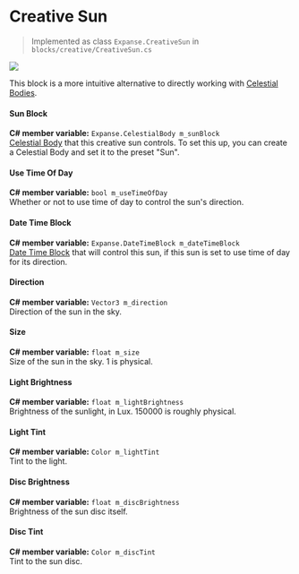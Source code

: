 # Creative Sun

> Implemented as class `Expanse.CreativeSun` in `blocks/creative/CreativeSun.cs`

<div class="img-block">
    <div class="img-row">
        <div class="img-col"><img src="img/celestial_bodies/sun.jpg"/></div>
    </div>
</div>

This block is a more intuitive alternative to directly working with [Celestial Bodies](editor/blocks/celestial_body_block.md).

#### Sun Block
**C# member variable:** `Expanse.CelestialBody m_sunBlock` \
[Celestial Body](editor/blocks/celestial_body_block.md) that this creative sun controls. To set this up, you can create a Celestial Body and set it to the preset "Sun".

#### Use Time Of Day
**C# member variable:** `bool m_useTimeOfDay` \
Whether or not to use time of day to control the sun's direction.

#### Date Time Block
**C# member variable:** `Expanse.DateTimeBlock m_dateTimeBlock` \
[Date Time Block](editor/blocks/date_time_block.md) that will control this sun, if this sun is set to use time of day for its direction.

#### Direction
**C# member variable:** `Vector3 m_direction` \
Direction of the sun in the sky.

#### Size
**C# member variable:** `float m_size` \
Size of the sun in the sky. 1 is physical.

#### Light Brightness
**C# member variable:** `float m_lightBrightness` \
Brightness of the sunlight, in Lux. 150000 is roughly physical.

#### Light Tint
**C# member variable:** `Color m_lightTint` \
Tint to the light.

#### Disc Brightness
**C# member variable:** `float m_discBrightness` \
Brightness of the sun disc itself.

#### Disc Tint
**C# member variable:** `Color m_discTint` \
Tint to the sun disc.